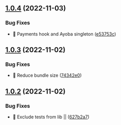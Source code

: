 ## [1.0.4](https://github.com/erikbg7/amr/compare/v1.0.3...v1.0.4) (2022-11-03)


### Bug Fixes

* :blue_book: Payments hook and Ayoba singleton ([e53753c](https://github.com/erikbg7/amr/commit/e53753cec6954aea86b0f319533f0b0e1838df0f))

## [1.0.3](https://github.com/erikbg7/amr/compare/v1.0.2...v1.0.3) (2022-11-02)


### Bug Fixes

* :construction_worker:  Reduce bundle size ([74342e0](https://github.com/erikbg7/amr/commit/74342e0b7e2fdf463bf7d43388fa2db05611e539))

## [1.0.2](https://github.com/erikbg7/amr/compare/v1.0.1...v1.0.2) (2022-11-02)


### Bug Fixes

* :construction_worker: Exclude tests from lib || ([627b2a7](https://github.com/erikbg7/amr/commit/627b2a7d2f7c9bceaf0a74afada89f5a81a48b24))
